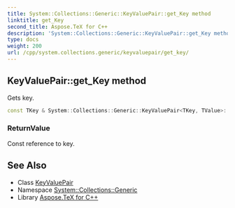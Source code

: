 ```yaml
---
title: System::Collections::Generic::KeyValuePair::get_Key method
linktitle: get_Key
second_title: Aspose.TeX for C++
description: 'System::Collections::Generic::KeyValuePair::get_Key method. Gets key in C++.'
type: docs
weight: 200
url: /cpp/system.collections.generic/keyvaluepair/get_key/
---
```

## KeyValuePair::get_Key method


Gets key.

```cpp
const TKey & System::Collections::Generic::KeyValuePair<TKey, TValue>::get_Key() const
```


### ReturnValue

Const reference to key.

## See Also

* Class [KeyValuePair](../)
* Namespace [System::Collections::Generic](../../)
* Library [Aspose.TeX for C++](../../../)
